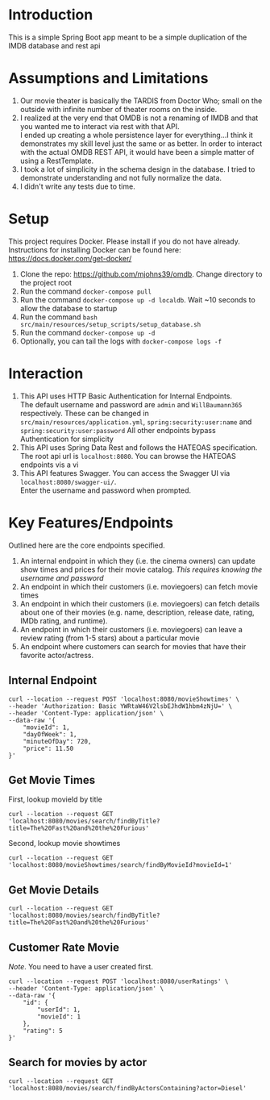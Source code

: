 
# Introduction
This is a simple Spring Boot app meant to be a simple duplication of the IMDB database and rest api

# Assumptions and Limitations
1. Our movie theater is basically the TARDIS from Doctor Who; small on the outside with infinite number of theater rooms on the inside.
2. I realized at the very end that OMDB is not a renaming of IMDB and that you wanted me to interact via rest with that API.  
   I ended up creating a whole persistence layer for everything...I think it demonstrates my skill level just the same or as better.
   In order to interact with the actual OMDB REST API, it would have been a simple matter of using a RestTemplate.
3. I took a lot of simplicity in the schema design in the database.  I tried to demonstrate understanding and not fully normalize the data.
4. I didn't write any tests due to time.

# Setup

This project requires Docker.  Please install if you do not have already.  Instructions for installing Docker can be found here:  https://docs.docker.com/get-docker/

1. Clone the repo:  https://github.com/mjohns39/omdb.  Change directory to the project root
2. Run the command `docker-compose pull`   
3. Run the command `docker-compose up -d localdb`.  Wait ~10 seconds to allow the database to startup
4. Run the command `bash src/main/resources/setup_scripts/setup_database.sh`
5. Run the command `docker-compose up -d`
6. Optionally, you can tail the logs with `docker-compose logs -f`

# Interaction

1. This API uses HTTP Basic Authentication for Internal Endpoints.  
   The default username and password are `admin` and `WillBaumann365` respectively.
   These can be changed in `src/main/resources/application.yml`, `spring:security:user:name` and `spring:security:user:password`
   All other endpoints bypass Authentication for simplicity
2. This API uses Spring Data Rest and follows the HATEOAS specification.  The root api url is `localhost:8080`.
   You can browse the HATEOAS endpoints vis a vi
3. This API features Swagger.  You can access the Swagger UI via `localhost:8080/swagger-ui/`.  
   Enter the username and password when prompted.
   
# Key Features/Endpoints

Outlined here are the core endpoints specified.
1. An internal endpoint in which they (i.e. the cinema owners) can update show times and prices for their movie catalog.
   *This requires knowing the username and password*
2. An endpoint in which their customers (i.e. moviegoers) can fetch movie times
3. An endpoint in which their customers (i.e. moviegoers) can fetch details about one of their movies (e.g. name, description, release date, rating, IMDb rating, and runtime).
4. An endpoint in which their customers (i.e. moviegoers) can leave a review rating (from 1-5 stars) about a particular movie
5. An endpoint where customers can search for movies that have their favorite actor/actress.

## Internal Endpoint
```
curl --location --request POST 'localhost:8080/movieShowtimes' \
--header 'Authorization: Basic YWRtaW46V2lsbEJhdW1hbm4zNjU=' \
--header 'Content-Type: application/json' \
--data-raw '{
    "movieId": 1,
    "dayOfWeek": 1,
    "minuteOfDay": 720,
    "price": 11.50
}'
```

## Get Movie Times

First, lookup movieId by title
```
curl --location --request GET 'localhost:8080/movies/search/findByTitle?title=The%20Fast%20and%20the%20Furious'
```
Second, lookup movie showtimes
```
curl --location --request GET 'localhost:8080/movieShowtimes/search/findByMovieId?movieId=1'
```

## Get Movie Details
```
curl --location --request GET 'localhost:8080/movies/search/findByTitle?title=The%20Fast%20and%20the%20Furious'
```

## Customer Rate Movie
*Note*.  You need to have a user created first.
```
curl --location --request POST 'localhost:8080/userRatings' \
--header 'Content-Type: application/json' \
--data-raw '{
    "id": {
        "userId": 1,
        "movieId": 1
    },
    "rating": 5
}'
```

## Search for movies by actor
```
curl --location --request GET 'localhost:8080/movies/search/findByActorsContaining?actor=Diesel'
```